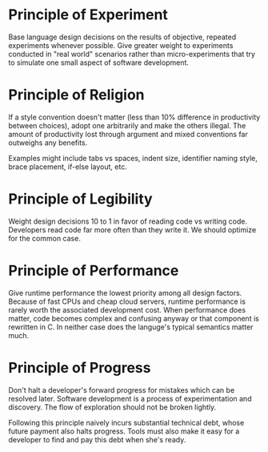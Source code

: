 # Principle of Experiment

Base language design decisions on the results of objective, repeated experiments whenever possible.  Give greater weight to experiments conducted in "real world" scenarios rather than micro-experiments that try to simulate one small aspect of software development.

# Principle of Religion

If a style convention doesn't matter (less than 10% difference in productivity between choices), adopt one arbitrarily and make the others illegal.  The amount of productivity lost through argument and mixed conventions far outweighs any benefits.

Examples might include tabs vs spaces, indent size, identifier naming style, brace placement, if-else layout, etc.

# Principle of Legibility

Weight design decisions 10 to 1 in favor of reading code vs writing code.  Developers read code far more often than they write it.  We should optimize for the common case.

# Principle of Performance

Give runtime performance the lowest priority among all design factors.  Because of fast CPUs and cheap cloud servers, runtime performance is rarely worth the associated development cost.  When performance does matter, code becomes complex and confusing anyway or that component is rewritten in C.  In neither case does the languge's typical semantics matter much.

# Principle of Progress

Don't halt a developer's forward progress for mistakes which can be resolved later.  Software development is a process of experimentation and discovery.  The flow of exploration should not be broken lightly.

Following this principle naively incurs substantial technical debt, whose future payment also halts progress.  Tools must also make it easy for a developer to find and pay this debt when she's ready.
